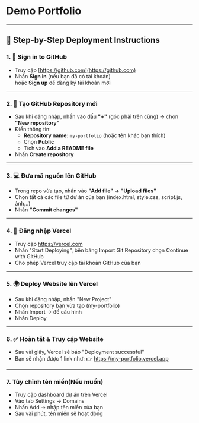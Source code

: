 # Demo Portfolio
---
## 🚀 Step-by-Step Deployment Instructions

### 1. 🔑 Sign in to GitHub
- Truy cập [https://github.com](https://github.com)
- Nhấn **Sign in** (nếu bạn đã có tài khoản)  
  hoặc **Sign up** để đăng ký tài khoản mới

---

### 2. 📁 Tạo GitHub Repository mới
- Sau khi đăng nhập, nhấn vào dấu **"+"** (góc phải trên cùng) → chọn **"New repository"**
- Điền thông tin:
  - **Repository name:** `my-portfolio` (hoặc tên khác bạn thích)
  - Chọn **Public**
  - Tích vào **Add a README file**
- Nhấn **Create repository**

---

### 3. 💻 Đưa mã nguồn lên GitHub
- Trong repo vừa tạo, nhấn vào **"Add file" → "Upload files"**
- Chọn tất cả các file từ dự án của bạn (index.html, style.css, script.js, ảnh...)
- Nhấn **"Commit changes"**

---

### 4. 🔗 Đăng nhập Vercel
- Truy cập https://vercel.com
- Nhấn "Start Deploying", bên bảng Import Git Repository chọn Continue with GitHub
- Cho phép Vercel truy cập tài khoản GitHub của bạn

---

### 5. 🌍 Deploy Website lên Vercel
- Sau khi đăng nhập, nhấn "New Project"
- Chọn repository bạn vừa tạo (my-portfolio)
- Nhấn Import → để cấu hình
- Nhấn Deploy

---

### 6. ✅ Hoàn tất & Truy cập Website
- Sau vài giây, Vercel sẽ báo "Deployment successful"
- Bạn sẽ nhận được 1 link như: 👉 https://my-portfolio.vercel.app

---

### 7. Tùy chỉnh tên miền(Nếu muốn)
- Truy cập dashboard dự án trên Vercel
- Vào tab Settings → Domains
- Nhấn Add → nhập tên miền của bạn
- Sau vài phút, tên miền sẽ hoạt động
